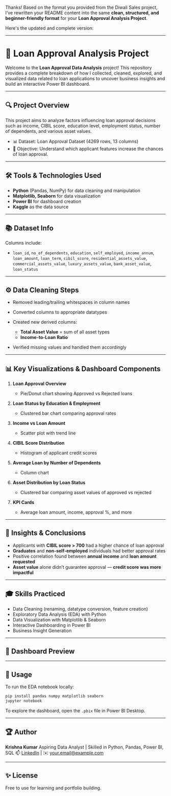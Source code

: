  Thanks! Based on the format you provided from the Diwali Sales project, I’ve rewritten your README content into the same **clean, structured, and beginner-friendly format** for your **Loan Approval Analysis Project**.

Here's the updated and complete version:

---

# 🏦 Loan Approval Analysis Project

Welcome to the **Loan Approval Data Analysis** project! This repository provides a complete breakdown of how I collected, cleaned, explored, and visualized data related to loan applications to uncover business insights and build an interactive Power BI dashboard.

---

## 🔍 Project Overview

This project aims to analyze factors influencing loan approval decisions such as income, CIBIL score, education level, employment status, number of dependents, and various asset values.

* 📊 Dataset: Loan Approval Dataset (4269 rows, 13 columns)
* 📌 Objective: Understand which applicant features increase the chances of loan approval.

---

## 🛠️ Tools & Technologies Used

* **Python** (Pandas, NumPy) for data cleaning and manipulation
* **Matplotlib, Seaborn** for data visualization
* **Power BI** for dashboard creation
* **Kaggle** as the data source

---

## 📚 Dataset Info

Columns include:

* `loan_id`, `no_of_dependents`, `education`, `self_employed`, `income_annum`,
  `loan_amount`, `loan_term`, `cibil_score`, `residential_assets_value`,
  `commercial_assets_value`, `luxury_assets_value`, `bank_asset_value`, `loan_status`

---

## ⚙️ Data Cleaning Steps

* Removed leading/trailing whitespaces in column names
* Converted columns to appropriate datatypes
* Created new derived columns:

  * **Total Asset Value** = sum of all asset types
  * **Income-to-Loan Ratio**
* Verified missing values and handled them accordingly

---

## 📊 Key Visualizations & Dashboard Components

1. **Loan Approval Overview**

   * Pie/Donut chart showing Approved vs Rejected loans

2. **Loan Status by Education & Employment**

   * Clustered bar chart comparing approval rates

3. **Income vs Loan Amount**

   * Scatter plot with trend line

4. **CIBIL Score Distribution**

   * Histogram of applicant credit scores

5. **Average Loan by Number of Dependents**

   * Column chart

6. **Asset Distribution by Loan Status**

   * Clustered bar comparing asset values of approved vs rejected

7. **KPI Cards**

   * Average loan amount, income, approval %, and more

---

## 🧠 Insights & Conclusions

* Applicants with **CIBIL score > 700** had a higher chance of loan approval
* **Graduates** and **non-self-employed** individuals had better approval rates
* Positive correlation found between **annual income** and **loan amount requested**
* **Asset value** alone didn’t guarantee approval — **credit score was more impactful**

---

## 🎓 Skills Practiced

* Data Cleaning (renaming, datatype conversion, feature creation)
* Exploratory Data Analysis (EDA) with Python
* Data Visualization with Matplotlib & Seaborn
* Interactive Dashboarding in Power BI
* Business Insight Generation

---

## 📸 Dashboard Preview


---

## 💼 Usage

To run the EDA notebook locally:

```bash
pip install pandas numpy matplotlib seaborn
jupyter notebook
```

To explore the dashboard, open the `.pbix` file in Power BI Desktop.

---

## 🏆 Author

**Krishna Kumar**
Aspiring Data Analyst | Skilled in Python, Pandas, Power BI, SQL
📫 [LinkedIn](https://linkedin.com/in/your-profile) | ✉️ [your.email@example.com](mailto:your.email@example.com)

---

## ✨ License

Free to use for learning and portfolio building. 

 
